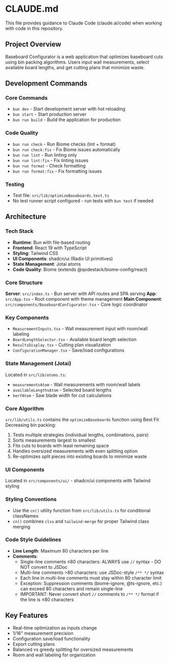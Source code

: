 # CLAUDE.md

This file provides guidance to Claude Code (claude.ai/code) when working with code in this repository.

## Project Overview

Baseboard Configurator is a web application that optimizes baseboard cuts using bin packing algorithms. Users input wall measurements, select available board lengths, and get cutting plans that minimize waste.

## Development Commands

### Core Commands
- `bun dev` - Start development server with hot reloading
- `bun start` - Start production server
- `bun run build` - Build the application for production

### Code Quality
- `bun run check` - Run Biome checks (lint + format)
- `bun run check:fix` - Fix Biome issues automatically
- `bun run lint` - Run linting only
- `bun run lint:fix` - Fix linting issues
- `bun run format` - Check formatting
- `bun run format:fix` - Fix formatting issues

### Testing
- Test file: `src/lib/optimizeBaseboards.test.ts`
- No test runner script configured - run tests with `bun test` if needed

## Architecture

### Tech Stack
- **Runtime**: Bun with file-based routing
- **Frontend**: React 19 with TypeScript
- **Styling**: Tailwind CSS
- **UI Components**: shadcn/ui (Radix UI primitives)
- **State Management**: Jotai atoms
- **Code Quality**: Biome (extends @qodestack/biome-config/react)

### Core Structure

**Server**: `src/index.ts` - Bun server with API routes and SPA serving
**App**: `src/App.tsx` - Root component with theme management
**Main Component**: `src/components/BaseboardConfigurator.tsx` - Core logic coordinator

### Key Components
- `MeasurementInputs.tsx` - Wall measurement input with room/wall labeling
- `BoardLengthSelector.tsx` - Available board length selection
- `ResultsDisplay.tsx` - Cutting plan visualization
- `ConfigurationManager.tsx` - Save/load configurations

### State Management (Jotai)
Located in `src/lib/atoms.ts`:
- `measurementsAtom` - Wall measurements with room/wall labels
- `availableLengthsAtom` - Selected board lengths
- `kerfAtom` - Saw blade width for cut calculations

### Core Algorithm
`src/lib/utils.ts` contains the `optimizeBaseboards` function using Best Fit Decreasing bin packing:
1. Tests multiple strategies (individual lengths, combinations, pairs)
2. Sorts measurements largest to smallest
3. Fits cuts to boards with least remaining space
4. Handles oversized measurements with even splitting option
5. Re-optimizes split pieces into existing boards to minimize waste

### UI Components
Located in `src/components/ui/` - shadcn/ui components with Tailwind styling

### Styling Conventions
- Use the `cn()` utility function from `src/lib/utils.ts` for conditional classNames
- `cn()` combines `clsx` and `tailwind-merge` for proper Tailwind class merging

### Code Style Guidelines
- **Line Length**: Maximum 80 characters per line
- **Comments**:
  - Single-line comments ≤80 characters: ALWAYS use `//` syntax - DO NOT convert to JSDoc
  - Multi-line comments >80 characters: use JSDoc-style `/** */` syntax
  - Each line in multi-line comments must stay within 80 character limit
  - Exception: Suppression comments (biome-ignore, @ts-ignore, etc.) can exceed 80 characters and remain single-line
  - IMPORTANT: Never convert short `//` comments to `/** */` format if the line is ≤80 characters

## Key Features
- Real-time optimization as inputs change
- 1/16" measurement precision
- Configuration save/load functionality
- Export cutting plans
- Balanced vs greedy splitting for oversized measurements
- Room and wall labeling for organization